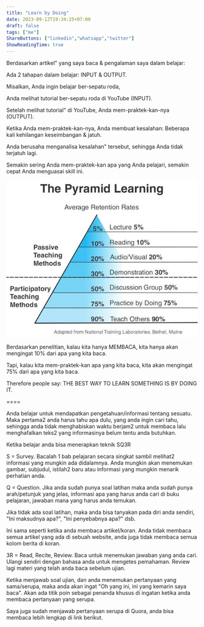 ```yaml
---
title: "Learn by Doing"
date: 2023-09-12T19:34:25+07:00
draft: false
tags: ["me"]
ShareButtons: ["linkedin","whatsapp","twitter"]
ShowReadingTime: true
---
```


Berdasarkan artikel" yang saya baca & pengalaman saya dalam belajar:

Ada 2 tahapan dalam belajar: INPUT & OUTPUT.

Misalkan, Anda ingin belajar ber-sepatu roda,

Anda melihat tutorial ber-sepatu roda di YouTube (INPUT).

Setelah melihat tutorial" di YouTube, Anda mem-praktek-kan-nya (OUTPUT).

Ketika Anda mem-praktek-kan-nya, Anda membuat kesalahan: Beberapa kali kehilangan keseimbangan & jatuh.

Anda berusaha menganalisa kesalahan" tersebut, sehingga Anda tidak terjatuh lagi.

Semakin sering Anda mem-praktek-kan apa yang Anda pelajari, semakin cepat Anda menguasai skill ini.

![learn-pyramid](learn-pyramid.jpeg)

Berdasarkan penelitian, kalau kita hanya MEMBACA, kita hanya akan mengingat 10% dari apa yang kita baca.

Tapi, kalau kita mem-praktek-kan apa yang kita baca, kita akan mengingat 75% dari apa yang kita baca.

Therefore people say: THE BEST WAY TO LEARN SOMETHING IS BY DOING IT.

====

Anda belajar untuk mendapatkan pengetahuan/informasi tentang sesuatu. Maka pertama2 anda harus tahu apa dulu, yang anda ingin cari tahu, sehingga anda tidak menghabiskan waktu berjam2 untuk membaca lalu menghafalkan teks2 yang informasinya belum tentu anda butuhkan.

Ketika belajar anda bisa menerapkan teknik SQ3R

S = Survey. Bacalah 1 bab pelajaran secara singkat sambil melihat2 informasi yang mungkin ada didalamnya. Anda mungkin akan menemukan gambar, subjudul, istilah2 baru atau informasi yang mungkin menarik perhatian anda.

Q = Question. Jika anda sudah punya soal latihan maka anda sudah punya arah/petunjuk yang jelas, informasi apa yang harus anda cari di buku pelajaran, jawaban mana yang harus anda temukan.

Jika tidak ada soal latihan, maka anda bisa tanyakan pada diri anda sendiri, "Ini maksudnya apa?", "Ini penyebabnya apa?" dsb.

Ini sama seperti ketika anda membaca artikel/koran. Anda tidak membaca semua artikel yang ada di sebuah website, anda juga tidak membaca semua kolom berita di koran.

3R = Read, Recite, Review.
Baca untuk menemukan jawaban yang anda cari.
Ulangi sendiri dengan bahasa anda untuk mengetes pemahaman.
Review lagi materi yang telah anda baca sebelum ujian.

Ketika menjawab soal ujian, dan anda menemukan pertanyaan yang sama/serupa, maka anda akan ingat "Oh yang ini, ini yang kemarin saya baca". Akan ada titik poin sebagai penanda khusus di ingatan ketika anda membaca pertanyaan yang serupa.

Saya juga sudah menjawab pertanyaan serupa di Quora, anda bisa membaca lebih lengkap di link berikut.